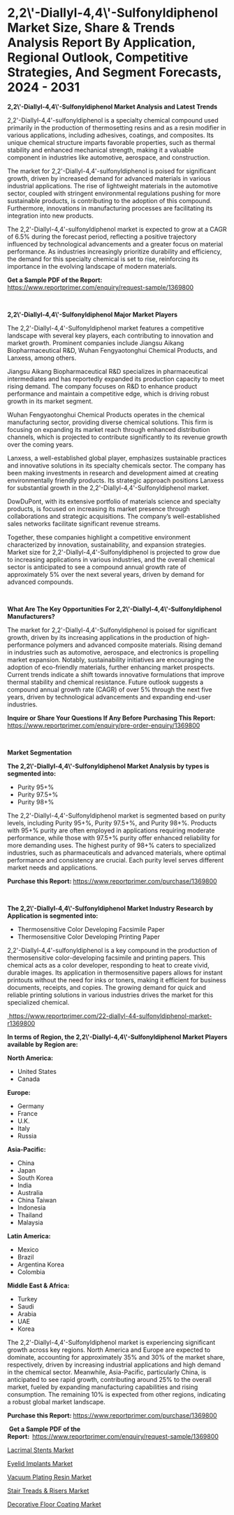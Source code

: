 <p><h1>2,2\'-Diallyl-4,4\'-Sulfonyldiphenol Market Size, Share & Trends Analysis Report By Application, Regional Outlook, Competitive Strategies, And Segment Forecasts, 2024 - 2031</h1></p><p><strong>2,2\'-Diallyl-4,4\'-Sulfonyldiphenol Market Analysis and Latest Trends</strong></p>
<p><p>2,2'-Diallyl-4,4'-sulfonyldiphenol is a specialty chemical compound used primarily in the production of thermosetting resins and as a resin modifier in various applications, including adhesives, coatings, and composites. Its unique chemical structure imparts favorable properties, such as thermal stability and enhanced mechanical strength, making it a valuable component in industries like automotive, aerospace, and construction.</p><p>The market for 2,2'-Diallyl-4,4'-sulfonyldiphenol is poised for significant growth, driven by increased demand for advanced materials in various industrial applications. The rise of lightweight materials in the automotive sector, coupled with stringent environmental regulations pushing for more sustainable products, is contributing to the adoption of this compound. Furthermore, innovations in manufacturing processes are facilitating its integration into new products.</p><p>The 2,2'-Diallyl-4,4'-sulfonyldiphenol market is expected to grow at a CAGR of 6.5% during the forecast period, reflecting a positive trajectory influenced by technological advancements and a greater focus on material performance. As industries increasingly prioritize durability and efficiency, the demand for this specialty chemical is set to rise, reinforcing its importance in the evolving landscape of modern materials.</p></p>
<p><strong>Get a Sample PDF of the Report:&nbsp;</strong> <a href="https://www.reportprimer.com/enquiry/request-sample/1369800">https://www.reportprimer.com/enquiry/request-sample/1369800</a></p>
<p>&nbsp;</p>
<p><strong>2,2\'-Diallyl-4,4\'-Sulfonyldiphenol Major Market Players</strong></p>
<p><p>The 2,2'-Diallyl-4,4'-Sulfonyldiphenol market features a competitive landscape with several key players, each contributing to innovation and market growth. Prominent companies include Jiangsu Aikang Biopharmaceutical R&D, Wuhan Fengyaotonghui Chemical Products, and Lanxess, among others.</p><p>Jiangsu Aikang Biopharmaceutical R&D specializes in pharmaceutical intermediates and has reportedly expanded its production capacity to meet rising demand. The company focuses on R&D to enhance product performance and maintain a competitive edge, which is driving robust growth in its market segment.</p><p>Wuhan Fengyaotonghui Chemical Products operates in the chemical manufacturing sector, providing diverse chemical solutions. This firm is focusing on expanding its market reach through enhanced distribution channels, which is projected to contribute significantly to its revenue growth over the coming years.</p><p>Lanxess, a well-established global player, emphasizes sustainable practices and innovative solutions in its specialty chemicals sector. The company has been making investments in research and development aimed at creating environmentally friendly products. Its strategic approach positions Lanxess for substantial growth in the 2,2'-Diallyl-4,4'-Sulfonyldiphenol market.</p><p>DowDuPont, with its extensive portfolio of materials science and specialty products, is focused on increasing its market presence through collaborations and strategic acquisitions. The company’s well-established sales networks facilitate significant revenue streams.</p><p>Together, these companies highlight a competitive environment characterized by innovation, sustainability, and expansion strategies. Market size for 2,2'-Diallyl-4,4'-Sulfonyldiphenol is projected to grow due to increasing applications in various industries, and the overall chemical sector is anticipated to see a compound annual growth rate of approximately 5% over the next several years, driven by demand for advanced compounds.</p></p>
<p>&nbsp;</p>
<p><strong>What Are The Key Opportunities For 2,2\'-Diallyl-4,4\'-Sulfonyldiphenol Manufacturers?</strong></p>
<p><p>The market for 2,2'-Diallyl-4,4'-Sulfonyldiphenol is poised for significant growth, driven by its increasing applications in the production of high-performance polymers and advanced composite materials. Rising demand in industries such as automotive, aerospace, and electronics is propelling market expansion. Notably, sustainability initiatives are encouraging the adoption of eco-friendly materials, further enhancing market prospects. Current trends indicate a shift towards innovative formulations that improve thermal stability and chemical resistance. Future outlook suggests a compound annual growth rate (CAGR) of over 5% through the next five years, driven by technological advancements and expanding end-user industries.</p></p>
<p><strong>Inquire or Share Your Questions If Any Before Purchasing This Report:</strong> <a href="https://www.reportprimer.com/enquiry/pre-order-enquiry/1369800">https://www.reportprimer.com/enquiry/pre-order-enquiry/1369800</a></p>
<p>&nbsp;</p>
<p><strong>Market Segmentation</strong></p>
<p><strong>The 2,2\'-Diallyl-4,4\'-Sulfonyldiphenol Market Analysis by types is segmented into:</strong></p>
<p><ul><li>Purity 95+%</li><li>Purity 97.5+%</li><li>Purity 98+%</li></ul></p>
<p><p>The 2,2'-Diallyl-4,4'-Sulfonyldiphenol market is segmented based on purity levels, including Purity 95+%, Purity 97.5+%, and Purity 98+%. Products with 95+% purity are often employed in applications requiring moderate performance, while those with 97.5+% purity offer enhanced reliability for more demanding uses. The highest purity of 98+% caters to specialized industries, such as pharmaceuticals and advanced materials, where optimal performance and consistency are crucial. Each purity level serves different market needs and applications.</p></p>
<p><strong>Purchase this Report:&nbsp;</strong><a href="https://www.reportprimer.com/purchase/1369800">https://www.reportprimer.com/purchase/1369800</a></p>
<p>&nbsp;</p>
<p><strong>The 2,2\'-Diallyl-4,4\'-Sulfonyldiphenol Market Industry Research by Application is segmented into:</strong></p>
<p><ul><li>Thermosensitive Color Developing Facsimile Paper</li><li>Thermosensitive Color Developing Printing Paper</li></ul></p>
<p><p>2,2'-Diallyl-4,4'-sulfonyldiphenol is a key compound in the production of thermosensitive color-developing facsimile and printing papers. This chemical acts as a color developer, responding to heat to create vivid, durable images. Its application in thermosensitive papers allows for instant printouts without the need for inks or toners, making it efficient for business documents, receipts, and copies. The growing demand for quick and reliable printing solutions in various industries drives the market for this specialized chemical.</p></p>
<p><a href="https://www.reportprimer.com/22-diallyl-44-sulfonyldiphenol-market-r1369800">&nbsp;https://www.reportprimer.com/22-diallyl-44-sulfonyldiphenol-market-r1369800</a></p>
<p><strong>In terms of Region, the 2,2\'-Diallyl-4,4\'-Sulfonyldiphenol Market Players available by Region are:</strong></p>
<p>
    <p> <strong> North America: </strong>
        <ul>
            <li>United States</li>
            <li>Canada</li>
        </ul>
        </p> 
    <p> <strong> Europe: </strong>
        <ul>
            <li>Germany</li>
            <li>France</li>
            <li>U.K.</li>
            <li>Italy</li>
            <li>Russia</li>
        </ul>
        </p> 
    <p> <strong> Asia-Pacific: </strong>
        <ul>
            <li>China</li>
            <li>Japan</li>
            <li>South Korea</li>
            <li>India</li>
            <li>Australia</li>
            <li>China Taiwan</li>
            <li>Indonesia</li>
            <li>Thailand</li>
            <li>Malaysia</li>
        </ul>
        </p> 
    <p> <strong> Latin America: </strong>
        <ul>
            <li>Mexico</li>
            <li>Brazil</li>
            <li>Argentina Korea</li>
            <li>Colombia</li>
        </ul>
        </p> 
    <p> <strong> Middle East & Africa: </strong>
        <ul>
            <li>Turkey</li>
            <li>Saudi</li>
            <li>Arabia</li>
            <li>UAE</li>
            <li>Korea</li>
        </ul>
    </p>
    </p>
<p><p>The 2,2'-Diallyl-4,4'-Sulfonyldiphenol market is experiencing significant growth across key regions. North America and Europe are expected to dominate, accounting for approximately 35% and 30% of the market share, respectively, driven by increasing industrial applications and high demand in the chemical sector. Meanwhile, Asia-Pacific, particularly China, is anticipated to see rapid growth, contributing around 25% to the overall market, fueled by expanding manufacturing capabilities and rising consumption. The remaining 10% is expected from other regions, indicating a robust global market landscape.</p></p>
<p><strong>Purchase this Report: </strong><a href="https://www.reportprimer.com/purchase/1369800">https://www.reportprimer.com/purchase/1369800</a></p>
<p>&nbsp;<strong>Get a Sample PDF of the Report:&nbsp;&nbsp;</strong><a href="https://www.reportprimer.com/enquiry/request-sample/1369800">https://www.reportprimer.com/enquiry/request-sample/1369800</a></p>
<p><strong></strong></p>
<p><p><a href="https://www.linkedin.com/pulse/strategic-roadmap-success-global-lacrimal-stents-market-analysis2024-njgwc">Lacrimal Stents Market</a></p><p><a href="https://www.linkedin.com/pulse/exploring-eyelid-implants-market-dynamics-revenue-analysis-sa0jc">Eyelid Implants Market</a></p><p><a href="https://issuu.com/reportprime-2/docs/vacuum-plating-resin-market-size-20_9c0e8e9c1a2358">Vacuum Plating Resin Market</a></p><p><a href="https://medium.com/@alamin54h/stair-treads-risers-market-trends-and-market-growth-outlook-2024-2031-08de06cace89">Stair Treads & Risers Market</a></p><p><a href="https://medium.com/@alamin54h/global-decorative-floor-coating-market-landscape-future-trends-and-market-strategic-forecast-2024-7d0c4b6e0b8c">Decorative Floor Coating Market</a></p></p>